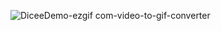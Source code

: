 ![DiceeDemo-ezgif com-video-to-gif-converter](https://github.com/user-attachments/assets/52efa0f1-9601-4161-93a0-8353a616ac06)
